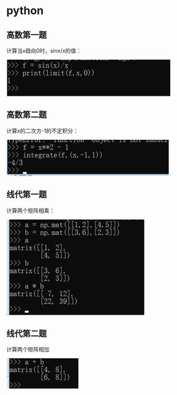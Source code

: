# python
## 高数第一题
计算当x趋向0时，sinx/x的值：

![](images/gaoshu1.png)
## 高数第二题
计算x的二次方-1的不定积分：

![](images/gaoshu2.jpg)
## 线代第一题
计算两个矩阵相乘：

![](images/xiandai1.jpg)
## 线代第二题

计算两个矩阵相加

![](images/xiandai2.jpg)